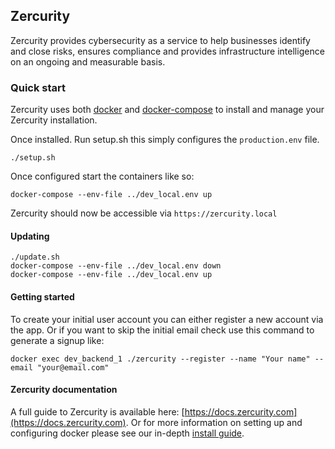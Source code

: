 ## Zercurity

Zercurity provides cybersecurity as a service to help businesses identify and close risks, ensures compliance and provides infrastructure intelligence on an ongoing and measurable basis.

### Quick start

Zercurity uses both [docker](https://docs.docker.com/engine/install/) and [docker-compose](https://docs.docker.com/compose/install/) to install and manage your Zercurity installation.

Once installed. Run setup.sh this simply configures the `production.env` file.

```
./setup.sh
```

Once configured start the containers like so:

````
docker-compose --env-file ../dev_local.env up
````

Zercurity should now be accessible via `https://zercurity.local`

#### Updating

```
./update.sh
docker-compose --env-file ../dev_local.env down
docker-compose --env-file ../dev_local.env up
```

#### Getting started

To create your initial user account you can either register a new account via the app. Or if
you want to skip the initial email check use this command to generate a signup like:

```
docker exec dev_backend_1 ./zercurity --register --name "Your name" --email "your@email.com"
```


#### Zercurity documentation

A full guide to Zercurity is available here: [https://docs.zercurity.com](https://docs.zercurity.com). Or for more information on setting up and configuring docker please see our in-depth [install guide](https://docs.zercurity.com/onprem/index.html).
